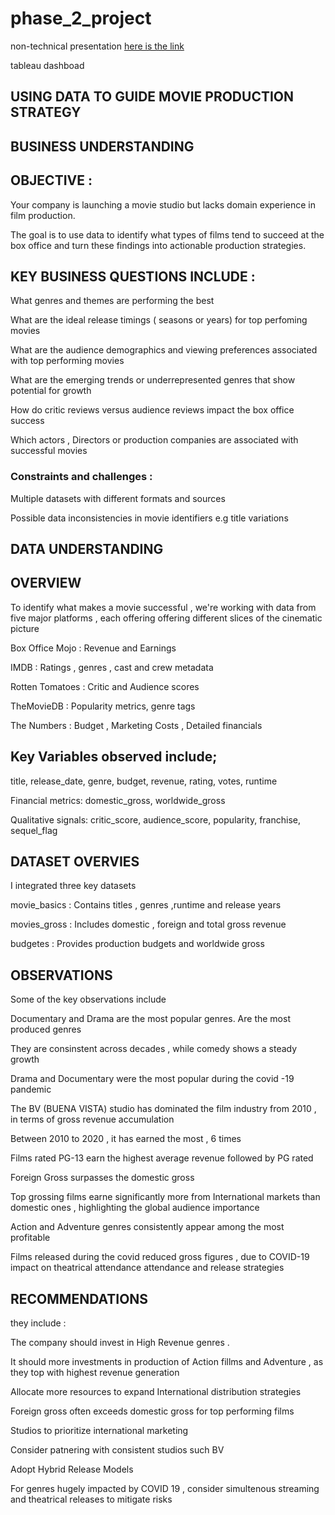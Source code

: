 ﻿# phase_2_project

 non-technical presentation [here is the link](https://1drv.ms/p/c/bf9d5c07889483f9/EYJBzg1u3lNMunigLhi8UVEB8cp9-lgCsHXhsjpebkCK-Q)

 tableau dashboad 

## USING DATA TO GUIDE MOVIE PRODUCTION STRATEGY

## BUSINESS UNDERSTANDING

## OBJECTIVE :
Your company is launching a movie studio but lacks domain experience in film production.

The goal is to use data to identify what types of films tend to succeed at the box office and turn these findings into actionable production strategies.

## KEY BUSINESS QUESTIONS INCLUDE :

What genres and themes are performing the best

What are the ideal release timings ( seasons or years) for top perfoming movies

What are the audience demographics and viewing preferences associated with top performing movies

What are the emerging trends or underrepresented genres that show potential for growth

How do critic reviews versus audience reviews impact the box office success

Which actors , Directors or production companies are associated with successful movies

### Constraints and challenges :

Multiple datasets with different formats and sources

Possible data inconsistencies in movie identifiers e.g title variations

## DATA UNDERSTANDING

## OVERVIEW

To identify what makes a movie successful , we're working with data from five major platforms , each offering offering different slices of the cinematic picture

Box Office Mojo : Revenue and Earnings

IMDB : Ratings , genres , cast and crew metadata

Rotten Tomatoes : Critic and Audience scores

TheMovieDB : Popularity metrics, genre tags

The Numbers : Budget , Marketing Costs , Detailed financials

## Key Variables observed include;

title, release_date, genre, budget, revenue, rating, votes, runtime

Financial metrics: domestic_gross, worldwide_gross

Qualitative signals: critic_score, audience_score, popularity, franchise, sequel_flag

## DATASET OVERVIES
I integrated three key datasets

movie_basics : Contains titles , genres ,runtime and release years

movies_gross : Includes domestic , foreign and total gross revenue

budgetes : Provides production budgets and worldwide gross

## OBSERVATIONS
Some of the key observations include

Documentary and Drama are the most popular genres. Are the most produced genres

They are consinstent across decades , while comedy shows a steady growth

Drama and Documentary were the most popular during the covid -19 pandemic

The BV (BUENA VISTA) studio has dominated the film industry from 2010 , in terms of gross revenue accumulation

Between 2010 to 2020 , it has earned the most , 6 times

Films rated PG-13 earn the highest average revenue followed by PG rated

Foreign Gross surpasses the domestic gross

Top grossing films earne significantly more from International markets than domestic ones , highlighting the global audience importance

Action and Adventure genres consistently appear among the most profitable

Films released during the covid reduced gross figures , due to COVID-19 impact on theatrical attendance attendance and release strategies

## RECOMMENDATIONS

they include :

The company should invest in High Revenue genres .

It should more investments in production of Action fillms and Adventure , as they top with highest revenue generation

Allocate more resources to expand International distribution strategies

Foreign gross often exceeds domestic gross for top performing films

Studios to prioritize international marketing

Consider patnering with consistent studios such BV

Adopt Hybrid Release Models

For genres hugely impacted by COVID 19 , consider simultenous streaming and theatrical releases to mitigate risks




